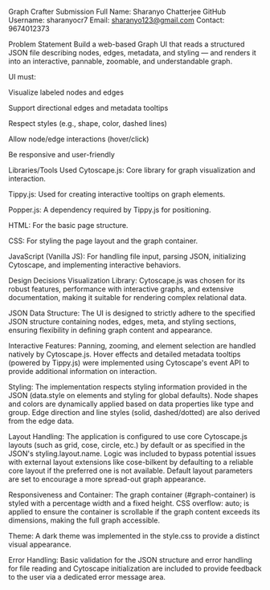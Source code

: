Graph Crafter Submission
Full Name: Sharanyo Chatterjee
GitHub Username: sharanyocr7
Email: sharanyo123@gmail.com
Contact: 9674012373

Problem Statement
Build a web-based Graph UI that reads a structured JSON file describing nodes, edges, metadata, and styling — and renders it into an interactive, pannable, zoomable, and understandable graph.

 UI must:

Visualize labeled nodes and edges

Support directional edges and metadata tooltips

Respect styles (e.g., shape, color, dashed lines)

Allow node/edge interactions (hover/click)

Be responsive and user-friendly

Libraries/Tools Used
Cytoscape.js: Core library for graph visualization and interaction.

Tippy.js: Used for creating interactive tooltips on graph elements.

Popper.js: A dependency required by Tippy.js for positioning.

HTML: For the basic page structure.

CSS: For styling the page layout and the graph container.

JavaScript (Vanilla JS): For handling file input, parsing JSON, initializing Cytoscape, and implementing interactive behaviors.

Design Decisions
Visualization Library: Cytoscape.js was chosen for its robust features, performance with interactive graphs, and extensive documentation, making it suitable for rendering complex relational data.

JSON Data Structure: The UI is designed to strictly adhere to the specified JSON structure containing nodes, edges, meta, and styling sections, ensuring flexibility in defining graph content and appearance.

Interactive Features: Panning, zooming, and element selection are handled natively by Cytoscape.js. Hover effects and detailed metadata tooltips (powered by Tippy.js) were implemented using Cytoscape's event API to provide additional information on interaction.

Styling: The implementation respects styling information provided in the JSON (data.style on elements and styling for global defaults). Node shapes and colors are dynamically applied based on data properties like type and group. Edge direction and line styles (solid, dashed/dotted) are also derived from the edge data.

Layout Handling: The application is configured to use core Cytoscape.js layouts (such as grid, cose, circle, etc.) by default or as specified in the JSON's styling.layout.name. Logic was included to bypass potential issues with external layout extensions like cose-bilkent by defaulting to a reliable core layout if the preferred one is not available. Default layout parameters are set to encourage a more spread-out graph appearance.

Responsiveness and Container: The graph container (#graph-container) is styled with a percentage width and a fixed height. CSS overflow: auto; is applied to ensure the container is scrollable if the graph content exceeds its dimensions, making the full graph accessible.

Theme: A dark theme was implemented in the style.css to provide a distinct visual appearance.

Error Handling: Basic validation for the JSON structure and error handling for file reading and Cytoscape initialization are included to provide feedback to the user via a dedicated error message area.
